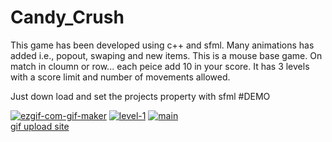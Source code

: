 # Candy_Crush
This game has been developed using c++ and sfml. Many animations has added i.e., popout, swaping and new items.
This is a mouse base game. On match in cloumn or row... each peice add 10 in your score.
It has 3 levels with a score limit and number of movements allowed.

Just down load and set the projects property with sfml
#DEMO

<a href="https://imgbb.com/"><img src="https://i.ibb.co/kKR4vqT/ezgif-com-gif-maker.gif" alt="ezgif-com-gif-maker" border="0"></a>
<a href="https://ibb.co/x6nHm8K"><img src="https://i.ibb.co/qpH50FL/level-1.png" alt="level-1" border="0"></a>
<a href="https://ibb.co/zr1fZ5x"><img src="https://i.ibb.co/wRT64Lg/main.png" alt="main" border="0"></a><br /><a target='_blank' href='https://imgbb.com/'>gif upload site</a><br />

